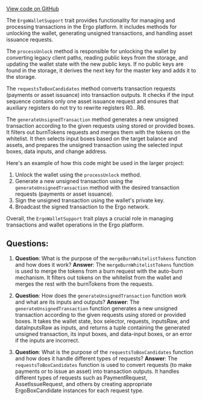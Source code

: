 [View code on GitHub](https://github.com/ergoplatform/ergo/src/main/scala/org/ergoplatform/nodeView/wallet/ErgoWalletSupport.scala)

The `ErgoWalletSupport` trait provides functionality for managing and processing transactions in the Ergo platform. It includes methods for unlocking the wallet, generating unsigned transactions, and handling asset issuance requests.

The `processUnlock` method is responsible for unlocking the wallet by converting legacy client paths, reading public keys from the storage, and updating the wallet state with the new public keys. If no public keys are found in the storage, it derives the next key for the master key and adds it to the storage.

The `requestsToBoxCandidates` method converts transaction requests (payments or asset issuance) into transaction outputs. It checks if the input sequence contains only one asset issuance request and ensures that auxiliary registers do not try to rewrite registers R0...R6.

The `generateUnsignedTransaction` method generates a new unsigned transaction according to the given requests using stored or provided boxes. It filters out burnTokens requests and merges them with the tokens on the whitelist. It then selects input boxes based on the target balance and assets, and prepares the unsigned transaction using the selected input boxes, data inputs, and change address.

Here's an example of how this code might be used in the larger project:

1. Unlock the wallet using the `processUnlock` method.
2. Generate a new unsigned transaction using the `generateUnsignedTransaction` method with the desired transaction requests (payments or asset issuance).
3. Sign the unsigned transaction using the wallet's private key.
4. Broadcast the signed transaction to the Ergo network.

Overall, the `ErgoWalletSupport` trait plays a crucial role in managing transactions and wallet operations in the Ergo platform.
## Questions: 
 1. **Question**: What is the purpose of the `mergeBurnWhitelistTokens` function and how does it work?
   **Answer**: The `mergeBurnWhitelistTokens` function is used to merge the tokens from a burn request with the auto-burn mechanism. It filters out tokens on the whitelist from the wallet and merges the rest with the burnTokens from the requests.

2. **Question**: How does the `generateUnsignedTransaction` function work and what are its inputs and outputs?
   **Answer**: The `generateUnsignedTransaction` function generates a new unsigned transaction according to the given requests using stored or provided boxes. It takes the wallet state, box selector, requests, inputsRaw, and dataInputsRaw as inputs, and returns a tuple containing the generated unsigned transaction, its input boxes, and data-input boxes, or an error if the inputs are incorrect.

3. **Question**: What is the purpose of the `requestsToBoxCandidates` function and how does it handle different types of requests?
   **Answer**: The `requestsToBoxCandidates` function is used to convert requests (to make payments or to issue an asset) into transaction outputs. It handles different types of requests such as PaymentRequest, AssetIssueRequest, and others by creating appropriate ErgoBoxCandidate instances for each request type.